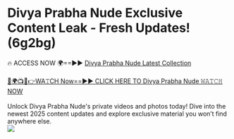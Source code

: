 # Divya Prabha Nude Exclusive Content Leak - Fresh Updates! (6g2bg)

🔥 ACCESS NOW 🌍==►► <a href="https://tinyurl.com/yc657z5k" rel="nofollow">Divya Prabha Nude Latest Collection</a>
<br><br>
[🔴🌍📺📱👉WA𝚃CH Now==►► CLICK HERE TO Divya Prabha Nude 𝚆𝙰𝚃𝙲𝙷 NOW](https://tinyurl.com/yc657z5k)
<br><br>
Unlock Divya Prabha Nude's private videos and photos today! Dive into the newest 2025 content updates and explore exclusive material you won’t find anywhere else.
<br>
<a href="https://tinyurl.com/yc657z5k" rel="nofollow" data-target="animated-image.originalLink"><img src="https://camo.githubusercontent.com/8a4f000d20f83aca3bf7ec5f350d767afa0574a8a352519fd8cfa583a6f93a33/68747470733a2f2f692e696d6775722e636f6d2f644a486b345a712e676966" data-canonical-src="https://i.imgur.com/dJHk4Zq.gif" style="max-width: 100%; display: inline-block;" data-target="animated-image.originalImage"></a>
<br>
